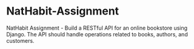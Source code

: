 # NatHabit-Assignment
NatHabit Assignment - Build a RESTful API for an online bookstore using Django. The API should handle operations related to books, authors, and customers.
